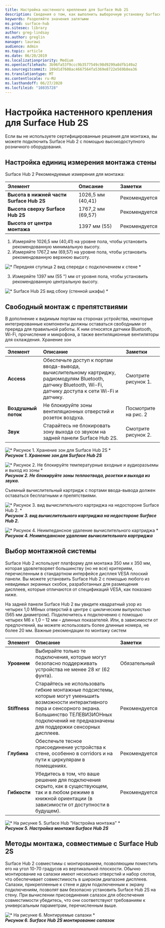 ```yaml
---
title: Настройка настенного крепления для Surface Hub 2S
description: Сведения о том, как выполнить выборочную установку Surface Hub 2S.
keywords: Разделяйте значения запятыми
ms.prod: surface-hub
ms.sitesec: library
author: greg-lindsay
ms.author: greglin
manager: laurawi
audience: Admin
ms.topic: article
ms.date: 06/20/2019
ms.localizationpriority: Medium
ms.openlocfilehash: 3b96fa53f9ccc9b3577549c98d9299a8dfb149a2
ms.sourcegitcommit: 109d1d7608ac4667564fa5369e8722e569b8ea36
ms.translationtype: MT
ms.contentlocale: ru-RU
ms.lasthandoff: 06/27/2020
ms.locfileid: "10835728"
---
```

# Настройка настенного крепления для Surface Hub 2S

Если вы не используете сертифицированные решения для монтажа, вы можете подключить Surface Hub 2 с помощью высокодоступного розничного оборудования.

## Настройка единиц измерения монтажа стены

Surface Hub 2 Рекомендуемые измерения для монтажа:

|**Элемент**|**Описание**|**Заметки**|
|:------ |:------------- |:------- |
|**Высота в нижней части Surface Hub 2S**| 1026,5 мм (40,41) | Рекомендуется |
|**Высота сверху Surface Hub 2S**| 1767,2 мм (69,57) | Рекомендуется |
|**Высота от центра монтажа**| 1397 мм (55) | Рекомендуется |

1. Измеряйте 1026,5 мм (40,41) на уровне пола, чтобы установить рекомендованную минимальную высоту.
2. Измеряйте 1767,2 мм (69,57) на уровне пола, чтобы установить рекомендованную верхнюю высоту.

![* Передняя ступица 2 вид спереди с подключением к стене *](images/sh2-wall-front.png) <br>

3. Измеряйте 1397 мм (55 ") мм от уровня пола, чтобы установить рекомендованную центральную высоту.

![* Surface Hub 2S вид сбоку (стенной шкафы) *](images/sh2-wall-side.png) <br>

## Свободный монтаж с препятствиями

В дополнение к видимым портам на сторонах устройства, некоторые интегрированные компоненты должны оставаться свободными от преряда для правильной работы. К ним относятся датчики Bluetooth, Wi-Fi, прочисление и микрофона, а также вентиляционные вентиляторы для охлаждения.
Хранение зон

|**Элемент**|**Описание**|**Заметки**|
|:---- |:----------- |:----- |
|**Access**| Обеспечьте доступ к портам ввода-вывода, вычислительному картриджу, радиомодулям Bluetooth, датчику Bluetooth, Wi-Fi, датчику доступа к сети Wi-Fi и датчику. | Смотрите рисунок 1. |
|**Воздушный поток**| Не блокируйте зоны вентиляционных отверстий и розеток воздуха. | Посмотрите на рис. 2  |
|**Звук**| Старайтесь не блокировать зону выхода со звуком на задней панели Surface Hub 2S. | Смотрите рисунок 2. |

![* Рисунок 1. Хранение зон для Surface Hub 2S *](images/sh2-keepout-zones.png) <br>
***Рисунок 1. Хранение зон для Surface Hub 2S***

![* Рисунок 2. Не блокируйте температурные входные и аудиоразъемы и выход из зоны *](images/sh2-thermal-audio.png) <br>
***Рисунок 2. Не блокируйте зоны теплоотвода, розетки и выхода из звука.<br>***

Съемный вычислительный картридж с портами ввода-вывода должен оставаться бесплатными и препятствиями.

![* Рисунок 3. вид вычислительного картриджа на недостороне Surface Hub 2. *](images/sh2-ports.png) <br>
***Рисунок 3. вид вычислительного картриджа на недостороне Surface Hub 2.***

![* Рисунок 4. Неимпедансное удаление вычислительного картриджа *](images/sh2-cartridge.png) <br>
***Рисунок 4. Неимпедансное удаление вычислительного картриджа***

## Выбор монтажной системы

Surface Hub 2 использует платформу для монтажа 350 мм x 350 мм, которая удовлетворяет большинству (но не все) критериям, перечисленным в стандартном интерфейсе дисплея VESA плоский панели. Вы можете установить Surface Hub 2 с помощью любого из невидимых экранных скобок, разработанных для размещения дисплеев, которые отличаются от спецификаций VESA, как показано ниже.

На задней панели Surface Hub 2 вы увидите квадратный узор из четырех 1,0 M6ных отверстий в центре с циклическим выпуклостью (565 мм диаметром). Подключитесь к подключению с помощью четырех M6 x 1,0 – 12 мм – длинных показателей. Или, в зависимости от предпочтений, вы можете использовать более длинные номера, не более 20 мм.
Важные рекомендации по монтажу систем

|**Элемент**|**Описание**|**Заметки**|
|:------ |:------------- |:------- |
|**Уровнем**| Выбирайте только те подключения, которые могут безопасно поддерживать устройства не менее 28 кг (62 фунта). | Обязательный |
|**Stiffness**| Старайтесь не использовать гибкие монтажные подсистемы, которые могут уменьшить возможности интерактивного пера и сенсорного экрана. Большинство ТЕЛЕВИЗИОНных подключений не предназначены для поддержки сенсорных дисплеев. | Рекомендуется |
|**Глубина**| Обеспечьте тесное присоединение устройства к стене, особенно в corridors и на пути к циркулярам в помещениях.| Рекомендуется |
|**Гибкости**| Убедитесь в том, что ваше решение для подключения скрыто, как в существующем, так и в любом режиме в книжной ориентации (в зависимости от доступности в будущем). | Рекомендуется |

![* На рисунке 5. Surface Hub "Настройка монтажа" *](images/sh2-mount-config.png) <br>
***Рисунок 5. Настройка монтажа Surface Hub 2S***

## Методы монтажа, совместимые с Surface Hub 2S

Surface Hub 2 совместимы с монтированием, позволяющим поместить его на угол 10-70 градусов из вертикальной плоскости. Обычно монтирование на салазки имеют несколько отверстий и набор слотов, что обеспечивает совместимость в широком диапазоне дисплеев. Салазки, прикрепленные к стене и двум подключенным к экрану подключениям, позволят вам безопасно установить Surface Hub 2S на стену. При вычислении присоединения салазок для обеспечения совместимости убедитесь, что они соответствуют требованиям к универсальным параметрам, перечисленным выше.

![* На рисунке 6. Монтируемые салазки *](images/h2gen-railmount.png)<br>
***Рисунок 6. Surface Hub 2S монтирование салазок***
